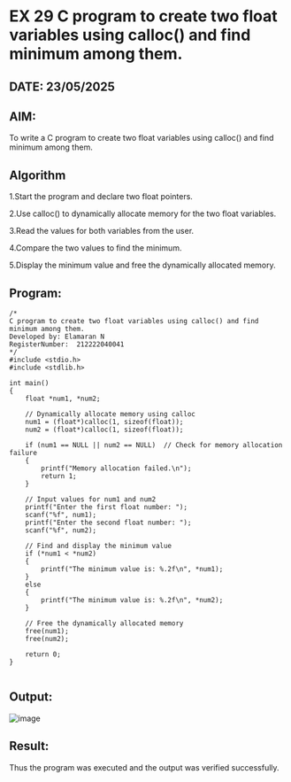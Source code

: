 # EX 29 C program to create two float variables using calloc() and find minimum among them.
## DATE: 23/05/2025
## AIM:
To write a C program to create two float variables using calloc() and find minimum among them.

## Algorithm
1.Start the program and declare two float pointers.

2.Use calloc() to dynamically allocate memory for the two float variables.

3.Read the values for both variables from the user.

4.Compare the two values to find the minimum.

5.Display the minimum value and free the dynamically allocated memory.   

## Program:
```
/*
C program to create two float variables using calloc() and find minimum among them.
Developed by: Elamaran N
RegisterNumber:  212222040041
*/
#include <stdio.h>
#include <stdlib.h>

int main()
{
    float *num1, *num2;

    // Dynamically allocate memory using calloc
    num1 = (float*)calloc(1, sizeof(float));
    num2 = (float*)calloc(1, sizeof(float));

    if (num1 == NULL || num2 == NULL)  // Check for memory allocation failure
    {
        printf("Memory allocation failed.\n");
        return 1;
    }

    // Input values for num1 and num2
    printf("Enter the first float number: ");
    scanf("%f", num1);
    printf("Enter the second float number: ");
    scanf("%f", num2);

    // Find and display the minimum value
    if (*num1 < *num2)
    {
        printf("The minimum value is: %.2f\n", *num1);
    }
    else
    {
        printf("The minimum value is: %.2f\n", *num2);
    }

    // Free the dynamically allocated memory
    free(num1);
    free(num2);

    return 0;
}


```

## Output:

![image](https://github.com/user-attachments/assets/d1b4579a-fb42-4962-8c79-d4cd97fa02a0)


## Result:
Thus the program was executed and the output was verified successfully.
